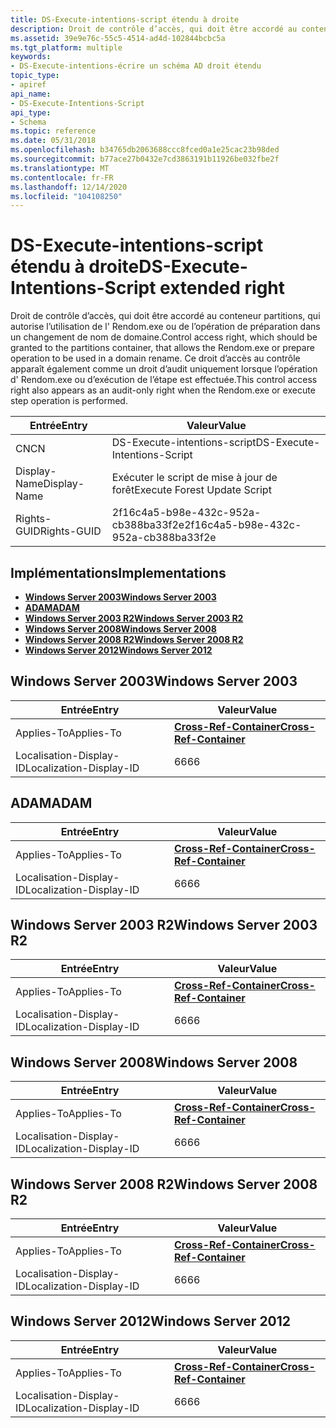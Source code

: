 ```yaml
---
title: DS-Execute-intentions-script étendu à droite
description: Droit de contrôle d’accès, qui doit être accordé au conteneur partitions, qui autorise l’utilisation de l' Rendom.exe ou de l’opération de préparation dans un changement de nom de domaine.
ms.assetid: 39e9e76c-55c5-4514-ad4d-102844bcbc5a
ms.tgt_platform: multiple
keywords:
- DS-Execute-intentions-écrire un schéma AD droit étendu
topic_type:
- apiref
api_name:
- DS-Execute-Intentions-Script
api_type:
- Schema
ms.topic: reference
ms.date: 05/31/2018
ms.openlocfilehash: b34765db2063688ccc8fced0a1e25cac23b98ded
ms.sourcegitcommit: b77ace27b0432e7cd3863191b11926be032fbe2f
ms.translationtype: MT
ms.contentlocale: fr-FR
ms.lasthandoff: 12/14/2020
ms.locfileid: "104108250"
---
```

# <a name="ds-execute-intentions-script-extended-right"></a><span data-ttu-id="c1d7c-104">DS-Execute-intentions-script étendu à droite</span><span class="sxs-lookup"><span data-stu-id="c1d7c-104">DS-Execute-Intentions-Script extended right</span></span>

<span data-ttu-id="c1d7c-105">Droit de contrôle d’accès, qui doit être accordé au conteneur partitions, qui autorise l’utilisation de l' Rendom.exe ou de l’opération de préparation dans un changement de nom de domaine.</span><span class="sxs-lookup"><span data-stu-id="c1d7c-105">Control access right, which should be granted to the partitions container, that allows the Rendom.exe or prepare operation to be used in a domain rename.</span></span> <span data-ttu-id="c1d7c-106">Ce droit d’accès au contrôle apparaît également comme un droit d’audit uniquement lorsque l’opération d' Rendom.exe ou d’exécution de l’étape est effectuée.</span><span class="sxs-lookup"><span data-stu-id="c1d7c-106">This control access right also appears as an audit-only right when the Rendom.exe or execute step operation is performed.</span></span>



| <span data-ttu-id="c1d7c-107">Entrée</span><span class="sxs-lookup"><span data-stu-id="c1d7c-107">Entry</span></span> | <span data-ttu-id="c1d7c-108">Valeur</span><span class="sxs-lookup"><span data-stu-id="c1d7c-108">Value</span></span> |
|--------------|--------------------------------------|
| <span data-ttu-id="c1d7c-109">CN</span><span class="sxs-lookup"><span data-stu-id="c1d7c-109">CN</span></span>           | <span data-ttu-id="c1d7c-110">DS-Execute-intentions-script</span><span class="sxs-lookup"><span data-stu-id="c1d7c-110">DS-Execute-Intentions-Script</span></span>         |
| <span data-ttu-id="c1d7c-111">Display-Name</span><span class="sxs-lookup"><span data-stu-id="c1d7c-111">Display-Name</span></span> | <span data-ttu-id="c1d7c-112">Exécuter le script de mise à jour de forêt</span><span class="sxs-lookup"><span data-stu-id="c1d7c-112">Execute Forest Update Script</span></span>         |
| <span data-ttu-id="c1d7c-113">Rights-GUID</span><span class="sxs-lookup"><span data-stu-id="c1d7c-113">Rights-GUID</span></span>  | <span data-ttu-id="c1d7c-114">2f16c4a5-b98e-432c-952a-cb388ba33f2e</span><span class="sxs-lookup"><span data-stu-id="c1d7c-114">2f16c4a5-b98e-432c-952a-cb388ba33f2e</span></span> |



## <a name="implementations"></a><span data-ttu-id="c1d7c-115">Implémentations</span><span class="sxs-lookup"><span data-stu-id="c1d7c-115">Implementations</span></span>

-   [<span data-ttu-id="c1d7c-116">**Windows Server 2003**</span><span class="sxs-lookup"><span data-stu-id="c1d7c-116">**Windows Server 2003**</span></span>](#windows-server-2003)
-   [<span data-ttu-id="c1d7c-117">**ADAM**</span><span class="sxs-lookup"><span data-stu-id="c1d7c-117">**ADAM**</span></span>](#adam)
-   [<span data-ttu-id="c1d7c-118">**Windows Server 2003 R2**</span><span class="sxs-lookup"><span data-stu-id="c1d7c-118">**Windows Server 2003 R2**</span></span>](#windows-server-2003-r2)
-   [<span data-ttu-id="c1d7c-119">**Windows Server 2008**</span><span class="sxs-lookup"><span data-stu-id="c1d7c-119">**Windows Server 2008**</span></span>](#windows-server-2008)
-   [<span data-ttu-id="c1d7c-120">**Windows Server 2008 R2**</span><span class="sxs-lookup"><span data-stu-id="c1d7c-120">**Windows Server 2008 R2**</span></span>](#windows-server-2008-r2)
-   [<span data-ttu-id="c1d7c-121">**Windows Server 2012**</span><span class="sxs-lookup"><span data-stu-id="c1d7c-121">**Windows Server 2012**</span></span>](#windows-server-2012)

## <a name="windows-server-2003"></a><span data-ttu-id="c1d7c-122">Windows Server 2003</span><span class="sxs-lookup"><span data-stu-id="c1d7c-122">Windows Server 2003</span></span>



| <span data-ttu-id="c1d7c-123">Entrée</span><span class="sxs-lookup"><span data-stu-id="c1d7c-123">Entry</span></span> | <span data-ttu-id="c1d7c-124">Valeur</span><span class="sxs-lookup"><span data-stu-id="c1d7c-124">Value</span></span> |
|-------------------------|---------------------------------------------------------------|
| <span data-ttu-id="c1d7c-125">Applies-To</span><span class="sxs-lookup"><span data-stu-id="c1d7c-125">Applies-To</span></span>              | [<span data-ttu-id="c1d7c-126">**Cross-Ref-Container**</span><span class="sxs-lookup"><span data-stu-id="c1d7c-126">**Cross-Ref-Container**</span></span>](c-crossrefcontainer.md)<br/> |
| <span data-ttu-id="c1d7c-127">Localisation-Display-ID</span><span class="sxs-lookup"><span data-stu-id="c1d7c-127">Localization-Display-ID</span></span> | <span data-ttu-id="c1d7c-128">66</span><span class="sxs-lookup"><span data-stu-id="c1d7c-128">66</span></span>                                                            |



## <a name="adam"></a><span data-ttu-id="c1d7c-129">ADAM</span><span class="sxs-lookup"><span data-stu-id="c1d7c-129">ADAM</span></span>



| <span data-ttu-id="c1d7c-130">Entrée</span><span class="sxs-lookup"><span data-stu-id="c1d7c-130">Entry</span></span> | <span data-ttu-id="c1d7c-131">Valeur</span><span class="sxs-lookup"><span data-stu-id="c1d7c-131">Value</span></span> |
|-------------------------|---------------------------------------------------------------|
| <span data-ttu-id="c1d7c-132">Applies-To</span><span class="sxs-lookup"><span data-stu-id="c1d7c-132">Applies-To</span></span>              | [<span data-ttu-id="c1d7c-133">**Cross-Ref-Container**</span><span class="sxs-lookup"><span data-stu-id="c1d7c-133">**Cross-Ref-Container**</span></span>](c-crossrefcontainer.md)<br/> |
| <span data-ttu-id="c1d7c-134">Localisation-Display-ID</span><span class="sxs-lookup"><span data-stu-id="c1d7c-134">Localization-Display-ID</span></span> | <span data-ttu-id="c1d7c-135">66</span><span class="sxs-lookup"><span data-stu-id="c1d7c-135">66</span></span>                                                            |



## <a name="windows-server-2003-r2"></a><span data-ttu-id="c1d7c-136">Windows Server 2003 R2</span><span class="sxs-lookup"><span data-stu-id="c1d7c-136">Windows Server 2003 R2</span></span>



| <span data-ttu-id="c1d7c-137">Entrée</span><span class="sxs-lookup"><span data-stu-id="c1d7c-137">Entry</span></span> | <span data-ttu-id="c1d7c-138">Valeur</span><span class="sxs-lookup"><span data-stu-id="c1d7c-138">Value</span></span> |
|-------------------------|---------------------------------------------------------------|
| <span data-ttu-id="c1d7c-139">Applies-To</span><span class="sxs-lookup"><span data-stu-id="c1d7c-139">Applies-To</span></span>              | [<span data-ttu-id="c1d7c-140">**Cross-Ref-Container**</span><span class="sxs-lookup"><span data-stu-id="c1d7c-140">**Cross-Ref-Container**</span></span>](c-crossrefcontainer.md)<br/> |
| <span data-ttu-id="c1d7c-141">Localisation-Display-ID</span><span class="sxs-lookup"><span data-stu-id="c1d7c-141">Localization-Display-ID</span></span> | <span data-ttu-id="c1d7c-142">66</span><span class="sxs-lookup"><span data-stu-id="c1d7c-142">66</span></span>                                                            |



## <a name="windows-server-2008"></a><span data-ttu-id="c1d7c-143">Windows Server 2008</span><span class="sxs-lookup"><span data-stu-id="c1d7c-143">Windows Server 2008</span></span>



| <span data-ttu-id="c1d7c-144">Entrée</span><span class="sxs-lookup"><span data-stu-id="c1d7c-144">Entry</span></span> | <span data-ttu-id="c1d7c-145">Valeur</span><span class="sxs-lookup"><span data-stu-id="c1d7c-145">Value</span></span> |
|-------------------------|---------------------------------------------------------------|
| <span data-ttu-id="c1d7c-146">Applies-To</span><span class="sxs-lookup"><span data-stu-id="c1d7c-146">Applies-To</span></span>              | [<span data-ttu-id="c1d7c-147">**Cross-Ref-Container**</span><span class="sxs-lookup"><span data-stu-id="c1d7c-147">**Cross-Ref-Container**</span></span>](c-crossrefcontainer.md)<br/> |
| <span data-ttu-id="c1d7c-148">Localisation-Display-ID</span><span class="sxs-lookup"><span data-stu-id="c1d7c-148">Localization-Display-ID</span></span> | <span data-ttu-id="c1d7c-149">66</span><span class="sxs-lookup"><span data-stu-id="c1d7c-149">66</span></span>                                                            |



## <a name="windows-server-2008-r2"></a><span data-ttu-id="c1d7c-150">Windows Server 2008 R2</span><span class="sxs-lookup"><span data-stu-id="c1d7c-150">Windows Server 2008 R2</span></span>



| <span data-ttu-id="c1d7c-151">Entrée</span><span class="sxs-lookup"><span data-stu-id="c1d7c-151">Entry</span></span> | <span data-ttu-id="c1d7c-152">Valeur</span><span class="sxs-lookup"><span data-stu-id="c1d7c-152">Value</span></span> |
|-------------------------|---------------------------------------------------------------|
| <span data-ttu-id="c1d7c-153">Applies-To</span><span class="sxs-lookup"><span data-stu-id="c1d7c-153">Applies-To</span></span>              | [<span data-ttu-id="c1d7c-154">**Cross-Ref-Container**</span><span class="sxs-lookup"><span data-stu-id="c1d7c-154">**Cross-Ref-Container**</span></span>](c-crossrefcontainer.md)<br/> |
| <span data-ttu-id="c1d7c-155">Localisation-Display-ID</span><span class="sxs-lookup"><span data-stu-id="c1d7c-155">Localization-Display-ID</span></span> | <span data-ttu-id="c1d7c-156">66</span><span class="sxs-lookup"><span data-stu-id="c1d7c-156">66</span></span>                                                            |



## <a name="windows-server-2012"></a><span data-ttu-id="c1d7c-157">Windows Server 2012</span><span class="sxs-lookup"><span data-stu-id="c1d7c-157">Windows Server 2012</span></span>



| <span data-ttu-id="c1d7c-158">Entrée</span><span class="sxs-lookup"><span data-stu-id="c1d7c-158">Entry</span></span> | <span data-ttu-id="c1d7c-159">Valeur</span><span class="sxs-lookup"><span data-stu-id="c1d7c-159">Value</span></span> |
|-------------------------|---------------------------------------------------------------|
| <span data-ttu-id="c1d7c-160">Applies-To</span><span class="sxs-lookup"><span data-stu-id="c1d7c-160">Applies-To</span></span>              | [<span data-ttu-id="c1d7c-161">**Cross-Ref-Container**</span><span class="sxs-lookup"><span data-stu-id="c1d7c-161">**Cross-Ref-Container**</span></span>](c-crossrefcontainer.md)<br/> |
| <span data-ttu-id="c1d7c-162">Localisation-Display-ID</span><span class="sxs-lookup"><span data-stu-id="c1d7c-162">Localization-Display-ID</span></span> | <span data-ttu-id="c1d7c-163">66</span><span class="sxs-lookup"><span data-stu-id="c1d7c-163">66</span></span>                                                            |



 

 





